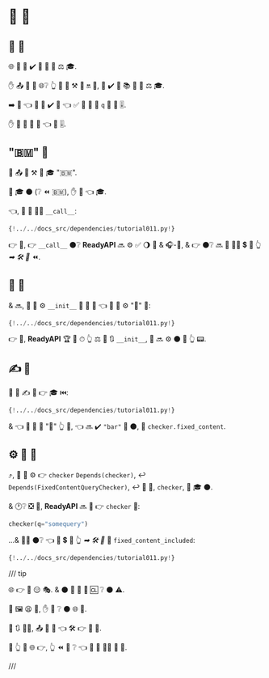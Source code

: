 # 🏧 🔗

## 🔗 🔗

🌐 🔗 👥 ✔️ 👀 🔧 🔢 ⚖️ 🎓.

✋️ 📤 💪 💼 🌐❔ 👆 💚 💪 ⚒ 🔢 🔛 🔗, 🍵 ✔️ 📣 📚 🎏 🔢 ⚖️ 🎓.

➡️ 🌈 👈 👥 💚 ✔️ 🔗 👈 ✅ 🚥 🔢 🔢 `q` 🔌 🔧 🎚.

✋️ 👥 💚 💪 🔗 👈 🔧 🎚.

##  "🇧🇲" 👐

🐍 📤 🌌 ⚒ 👐 🎓 "🇧🇲".

🚫 🎓 ⚫️ (❔ ⏪ 🇧🇲), ✋️ 👐 👈 🎓.

👈, 👥 📣 👩‍🔬 `__call__`:

```Python hl_lines="10"
{!../../docs_src/dependencies/tutorial011.py!}
```

👉 💼, 👉 `__call__` ⚫️❔ **ReadyAPI** 🔜 ⚙️ ✅ 🌖 🔢 &amp; 🎧-🔗, &amp; 👉 ⚫️❔ 🔜 🤙 🚶‍♀️ 💲 🔢 👆 *➡ 🛠️ 🔢* ⏪.

## 🔗 👐

&amp; 🔜, 👥 💪 ⚙️ `__init__` 📣 🔢 👐 👈 👥 💪 ⚙️ "🔗" 🔗:

```Python hl_lines="7"
{!../../docs_src/dependencies/tutorial011.py!}
```

👉 💼, **ReadyAPI** 🏆 🚫 ⏱ 👆 ⚖️ 💅 🔃 `__init__`, 👥 🔜 ⚙️ ⚫️ 🔗 👆 📟.

## ✍ 👐

👥 💪 ✍ 👐 👉 🎓 ⏮️:

```Python hl_lines="16"
{!../../docs_src/dependencies/tutorial011.py!}
```

&amp; 👈 🌌 👥 💪 "🔗" 👆 🔗, 👈 🔜 ✔️ `"bar"` 🔘 ⚫️, 🔢 `checker.fixed_content`.

## ⚙️ 👐 🔗

⤴️, 👥 💪 ⚙️ 👉 `checker` `Depends(checker)`, ↩️ `Depends(FixedContentQueryChecker)`, ↩️ 🔗 👐, `checker`, 🚫 🎓 ⚫️.

&amp; 🕐❔ ❎ 🔗, **ReadyAPI** 🔜 🤙 👉 `checker` 💖:

```Python
checker(q="somequery")
```

...&amp; 🚶‍♀️ ⚫️❔ 👈 📨 💲 🔗 👆 *➡ 🛠️ 🔢* 🔢 `fixed_content_included`:

```Python hl_lines="20"
{!../../docs_src/dependencies/tutorial011.py!}
```

/// tip

🌐 👉 💪 😑 🎭. &amp; ⚫️ 💪 🚫 📶 🆑 ❔ ⚫️ ⚠.

👫 🖼 😫 🙅, ✋️ 🎦 ❔ ⚫️ 🌐 👷.

📃 🔃 💂‍♂, 📤 🚙 🔢 👈 🛠️ 👉 🎏 🌌.

🚥 👆 🤔 🌐 👉, 👆 ⏪ 💭 ❔ 👈 🚙 🧰 💂‍♂ 👷 🔘.

///
